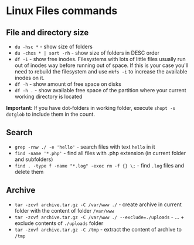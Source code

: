 # Linux Files commands

## File and directory size

- `du -hsc *` - show size of folders
- `du -chxs * | sort -rh` - show size of folders in DESC order
- `df -i` - show free inodes. Filesystems with lots of little files usually run out of inodes way before running out of space. If this is your case you'll need to rebuild the filesystem and use `mkfs -i` to increase the available inodes on it.
- `df -h` - show amount of free space on disks
- `df -h .` - show available free space of the partition where your current working directory is located

**Important:** If you have dot-folders in working folder, execute `shopt -s dotglob` to include them in the count.

## Search

- `grep -rnw ./ -e 'hello'` - search files with text `hello` in it
- `find -name '*.php'` - find all files with .php extension (in current folder and subfolders)
- `find . -type f -name "*.log" -exec rm -f {} \;` - find `.log` files and delete them

## Archive

- `tar -zcvf archive.tar.gz -C /var/www ./` - create archive in current folder with the content of folder `/var/www`
- `tar -zcvf archive.tar.gz -C /var/www ./ --exclude=./uploads` - ... + exclude contents of `./uploads` folder
- `tar -zxvf archive.tar.gz -C /tmp` - extract the content of archive to `/tmp`

